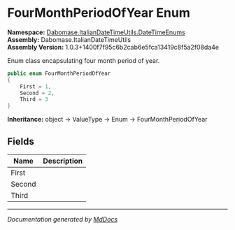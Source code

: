 ﻿<!--  
  <auto-generated>   
    The contents of this file were generated by a tool.  
    Changes to this file may be list if the file is regenerated  
  </auto-generated>   
-->

# FourMonthPeriodOfYear Enum

**Namespace:** [Dabomase.ItalianDateTimeUtils.DateTimeEnums](../index.md)  
**Assembly:** Dabomase.ItalianDateTimeUtils  
**Assembly Version:** 1.0.3+1400f7f95c6b2cab6e5fca13419c8f5a2f08da4e

Enum class encapsulating four month period of year.

```csharp
public enum FourMonthPeriodOfYear
{
    First = 1,
    Second = 2,
    Third = 3
}
```

**Inheritance:** object → ValueType → Enum → FourMonthPeriodOfYear

## Fields

| Name   | Description |
| ------ | ----------- |
| First  |             |
| Second |             |
| Third  |             |

___

*Documentation generated by [MdDocs](https://github.com/ap0llo/mddocs)*
